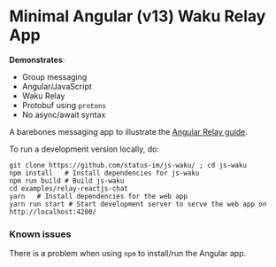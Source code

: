 # Minimal Angular (v13) Waku Relay App

**Demonstrates**:

- Group messaging
- Angular/JavaScript
- Waku Relay
- Protobuf using `protons`
- No async/await syntax

A barebones messaging app to illustrate the [Angular Relay guide](https://docs.wakuconnect.dev/docs/guides/10_angular_relay/).

To run a development version locally, do:

```shell
git clone https://github.com/status-im/js-waku/ ; cd js-waku
npm install   # Install dependencies for js-waku
npm run build # Build js-waku
cd examples/relay-reactjs-chat
yarn   # Install dependencies for the web app
yarn run start # Start development server to serve the web app on http://localhost:4200/
```

### Known issues

There is a problem when using `npm` to install/run the Angular app.
